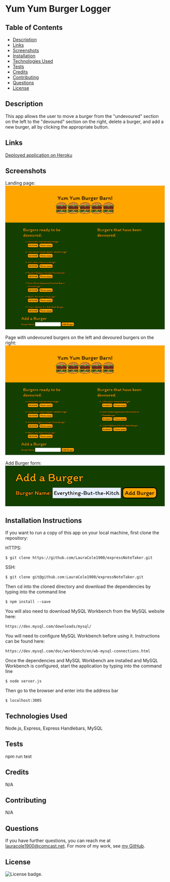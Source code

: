 # Yum Yum Burger Logger

## Table of Contents

* [Description](#description)
* [Links](#links)
* [Screenshots](#screenshots)
* [Installation](#installation)
* [Technologies Used](#technologies)
* [Tests](#tests)
* [Credits](#credits)
* [Contributing](#contributing)
* [Questions](#questions)
* [License](#license)

## Description

This app allows the user to move a burger from the "undevoured" section on the left to the "devoured" section on the right, delete a burger, and add a new burger, all by clicking the appropriate button.

## Links

[Deployed application on Heroku](https://floating-lake-94290.herokuapp.com/)

## Screenshots

Landing page:
![Landing page:](./public/assets/img/yum-yum-landing-page.png)

Page with undevoured burgers on the left and devoured burgers on the right:
![Page with undevoured burgers on the left and devoured burgers on the right](./public/assets/img/yum-yum-undevoured-devoured.png)

Add Burger form:
![Add Burger form](./public/assets/img/yum-yum-form.png)

## Installation Instructions

If you want to run a copy of this app on your local machine, first clone the repository:

HTTPS:
```
$ git clone https://github.com/LauraCole1900/expressNoteTaker.git
```

SSH:
```
$ git clone git@github.com:LauraCole1900/expressNoteTaker.git
```

Then cd into the cloned directory and download the dependencies by typing into the command line
```
$ npm install --save
```

You will also need to download MySQL Workbench from the MySQL website here:
```
https://dev.mysql.com/downloads/mysql/
```

You will need to configure MySQL Workbench before using it. Instructions can be found here:
```
https://dev.mysql.com/doc/workbench/en/wb-mysql-connections.html
```

Once the dependencies and MySQL Workbench are installed and MySQL Workbench is configured, start the application by typing into the command line
```
$ node server.js
```

Then go to the browser and enter into the address bar
```
$ localhost:3005
```

## Technologies Used

Node.js, Express, Express Handlebars, MySQL

## Tests

npm run test

## Credits

N/A

## Contributing

N/A

## Questions

If you have further questions, you can reach me at lauracole1900@comcast.net. For more of my work, see [my GitHub](https://github.com/LauraCole1900).

## License

![License badge](https://img.shields.io/badge/license-MIT-brightgreen).